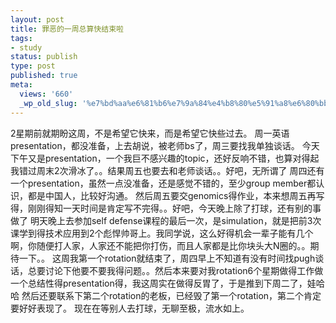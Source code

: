 ```yaml
---
layout: post
title: 罪恶的一周总算快结束啦
tags:
- study
status: publish
type: post
published: true
meta:
  views: '660'
  _wp_old_slug: '%e7%bd%aa%e6%81%b6%e7%9a%84%e4%b8%80%e5%91%a8%e6%80%bb%e7%ae%97%e5%bf%ab%e7%bb%93%e6%9d%9f%e5%95%a6'
---
```

2星期前就期盼这周，不是希望它快来，而是希望它快些过去。
周一英语presentation，都没准备，上去胡说，被老师bs了，周三要找我单独谈话。
今天下午又是presentation，一个我巨不感兴趣的topic，还好反响不错，也算对得起我错过周末2次滑冰了。。结果周五也要去和老师谈话。。好吧，无所谓了
周四还有一个presentation，虽然一点没准备，还是感觉不错的，至少group member都认识，都是中国人，比较好沟通。
然后周五要交genomics得作业，本来想周五再写得，刚刚得知一天时间是肯定写不完得。。好吧，今天晚上除了打球，还有别的事做了
明天晚上去参加self defense课程的最后一次，是simulation，就是把前3次课学到得技术应用到2个彪悍帅哥上。我同学说，这么好得机会一辈子能有几个啊，你随便打人家，人家还不能把你打伤，而且人家都是比你块头大N圈的。。期待一下。。
这周我第一个rotation就结束了，周四早上不知道有没有时间找pugh谈话，总要讨论下他要不要我得问题。。然后本来要对我rotation6个星期做得工作做一个总结性得presentation得，我这周实在做得反胃了，于是推到下周二了，娃哈哈
然后还要联系下第二个rotation的老板，已经毁了第一个rotation，第二个肯定要好好表现了。
现在在等别人去打球，无聊至极，流水如上。
